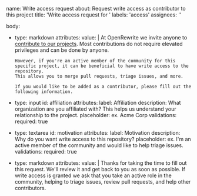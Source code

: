 name: Write access request
about: Request write access as contributor to this project
title: 'Write access request for <your name>'
labels: 'access'
assignees: ''
<!--
https://docs.github.com/en/communities/using-templates-to-encourage-useful-issues-and-pull-requests/configuring-issue-templates-for-your-repository#creating-issue-forms
-->
body:
  - type: markdown
    attributes:
      value: |
        At OpenRewrite we invite anyone to [contribute to our projects](https://github.com/openrewrite/.github/blob/main/CONTRIBUTING.md#ways-to-contribute).
        Most contributions do not require elevated privileges and can be done by anyone.

        However, if you're an active member of the community for this specific project, it can be beneficial to have write access to the repository.
        This allows you to merge pull requests, triage issues, and more.

        If you would like to be added as a contributor, please fill out the following information.
  - type: input
    id: affiliation
    attributes:
      label: Affiliation
      description: What organization are you affiliated with? This helps us understand your relationship to the project. 
      placeholder: ex. Acme Corp
    validations:
      required: true
  - type: textarea
    id: motivation
    attributes:
      label: Motivation
      description: Why do you want write access to this repository?
      placeholder: ex. I'm an active member of the community and would like to help triage issues.
    validations:
      required: true
  - type: markdown
    attributes:
      value: |
        Thanks for taking the time to fill out this request. We'll review it and get back to you as soon as possible.
        If write access is granted we ask that you take an active role in the community, helping to triage issues, review pull requests, and help other contributors.
